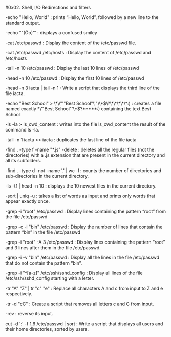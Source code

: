 #0x02. Shell, I/O Redirections and filters

-echo "Hello, World" :  prints “Hello, World”, followed by a new line to the standard output. 

-echo "\"(Ôo)'" : displays a confused smiley

-cat /etc/passwd : Display the content of the /etc/passwd file.

-cat /etc/passwd /etc/hosts : Display the content of /etc/passwd and /etc/hosts

-tail -n 10 /etc/passwd : Display the last 10 lines of /etc/passwd

-head -n 10 /etc/passwd : Display the first 10 lines of /etc/passwd

-head -n 3 iacta | tail -n 1 : Write a script that displays the third line of the file iacta.

-echo "Best School" > \\\*\\\\"'\"Best School\"\\'"\\\\\*\$\\\?\\\*\\\*\\\*\\\*\\\*\:\) : creates a file named exactly \*\\'"Best School"\'\\*$\?\*\*\*\*\*:) containing the text Best School

-ls -la > ls_cwd_content : writes into the file ls_cwd_content the result of the command ls -la.

-tail -n 1 iacta >> iacta : duplicates the last line of the file iacta


-find . -type f -name "*.js" -delete : deletes all the regular files (not the directories) with a .js extension that are present in the current directory and all its subfolders.


-find . -type d -not -name '.' | wc -l : counts the number of directories and sub-directories in the current directory.

-ls -t1 | head -n 10 : displays the 10 newest files in the current directory.

-sort | uniq -u : takes a list of words as input and prints only words that appear exactly once.

-grep -i "root" /etc/passwd : Display lines containing the pattern “root” from the file /etc/passwd

-grep -c -i "bin" /etc/passwd : Display the number of lines that contain the pattern “bin” in the file /etc/passwd

-grep -i "root" -A 3 /etc/passwd : Display lines containing the pattern “root” and 3 lines after them in the file /etc/passwd.

-grep -i -v "bin" /etc/passwd : Display all the lines in the file /etc/passwd that do not contain the pattern “bin”.

-grep -i "^[a-z]" /etc/ssh/sshd_config : Display all lines of the file /etc/ssh/sshd_config starting with a letter.

-tr "A" "Z" | tr "c" "e" : Replace all characters A and c from input to Z and e respectively.

-tr -d "cC" : Create a script that removes all letters c and C from input.

-rev : reverse its input.

cut -d ':' -f 1,6 /etc/passwd | sort : Write a script that displays all users and their home directories, sorted by users.

